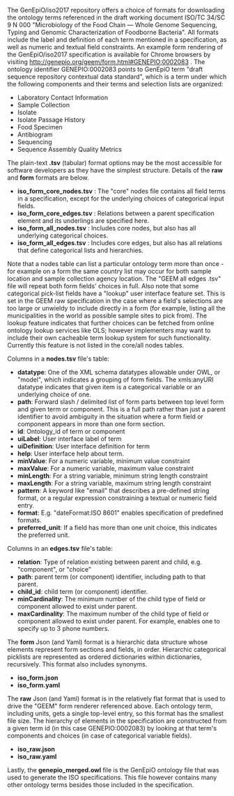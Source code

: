 The GenEpiO/iso2017 repository offers a choice of formats for downloading the ontology terms referenced in the draft working document ISO/TC 34/SC 9 N 000 "Microbiology of the Food Chain — Whole Genome Sequencing, Typing and Genomic Characterization of Foodborne Bacteria". All formats include the label and definition of each term mentioned in a specification, as well as numeric and textual field constraints.  An example form rendering of the GenEpiO/iso2017 specification is available for Chrome browsers by visiting http://genepio.org/geem/form.html#GENEPIO:0002083 . The ontology identifier GENEPIO:0002083 points to GenEpiO term "draft sequence repository contextual data standard", which is a term under which the following components and their terms and selection lists are organized:

* Laboratory Contact Information
* Sample Collection
* Isolate
* Isolate Passage History
* Food Specimen
* Antibiogram
* Sequencing
* Sequence Assembly Quality Metrics

The plain-text **.tsv** (tabular) format options may be the most accessible for software developers as they have the simplest structure.  Details of the **raw** and **form** formats are below.  

* **iso_form_core_nodes.tsv** : The "core" nodes file contains all field terms in a specification, except for the underlying choices of categorical input fields.  
* **iso_form_core_edges.tsv** : Relations between a parent specification element and its underlings are specified here.
* **iso_form_all_nodes.tsv** : Includes core nodes, but also has all underlying categorical choices.
* **iso_form_all_edges.tsv** : Includes core edges, but also has all relations that define categorical lists and hierarchies. 

Note that a nodes table can list a particular ontology term more than once - for example on a form the same country list may occur for both sample location and sample collection agency location.  The "GEEM all edges .tsv" file will repeat both form fields' choices in full.  Also note that some categorical pick-list fields have a "lookup" user interface feature set. This is set in the GEEM raw specification in the case where a field's selections are too large or unwieldy to include directly in a form (for example, listing all the municipalities in the world as possible sample sites to pick from). The lookup feature indicates that further choices can be fetched from online ontology lookup services like OLS; however implementers may want to include their own cacheable term lookup system for such functionality. Currently this feature is not listed in the core/all nodes tables.

Columns in a **nodes.tsv** file's table:

* **datatype**: One of the XML schema datatypes allowable under OWL, or "model", which indicates a grouping of form fields. The xmls:anyURI datatype indicates that given item is a categorical variable or an underlying choice of one.
* **path**: Forward slash / delimited list of form parts between top level form and given term or component. This is a full path rather than just a parent identifier to avoid ambiguity in the situation where a form field or component appears in more than one form section.
* **id**: Ontology_id of term or component
* **uiLabel**: User interface label of term
* **uiDefinition**: User interface definition for term
* **help**: User interface help about term.
* **minValue**: For a numeric variable, minimum value constraint
* **maxValue**: For a numeric variable, maximum value constraint
* **minLength**: For a string variable, minimum string length constraint
* **maxLength**: For a string variable, maximum string length constraint
* **pattern**: A keyword like "email" that describes a pre-defined string format, or a regular expression constraining a textual or numeric field entry.
* **format**: E.g. "dateFormat:ISO 8601" enables specification of predefined formats.
* **preferred_unit**: If a field has more than one unit choice, this indicates the preferred unit.

Columns in an **edges.tsv** file's table:

* **relation**: Type of relation existing between parent and child, e.g. "component", or "choice"
* **path**: parent term (or component) identifier, including path to that parent.
* **child_id**: child term (or component) identifier.
* **minCardinality**: The minimum number of the child type of field or component allowed to exist under parent.
* **maxCardinality**: The maximum number of the child type of field or component allowed to exist under parent. For example, enables one to specify up to 3 phone numbers.

The **form** Json (and Yaml) format is a hierarchic data structure whose elements represent form sections and fields, in order.  Hierarchic categorical picklists are represented as ordered dictionaries within dictionaries, recursively. This format also includes synonyms.

* **iso_form.json**
* **iso_form.yaml**

The **raw** Json (and Yaml) format is in the relatively flat format that is used to drive the "GEEM" form renderer referenced above. Each ontology term, including units, gets a single top-level entry, so this format has the smallest file size. The hierarchy of elements in the specification are constructed from a given term id (in this case GENEPIO:0002083) by looking at that term's components and choices (in case of categorical variable fields).

* **iso_raw.json**
* **iso_raw.yaml**

Lastly, the **genepio_merged.owl** file is the GenEpiO ontology file that was used to generate the ISO specifications. This file however contains many other ontology terms besides those included in the specification.
